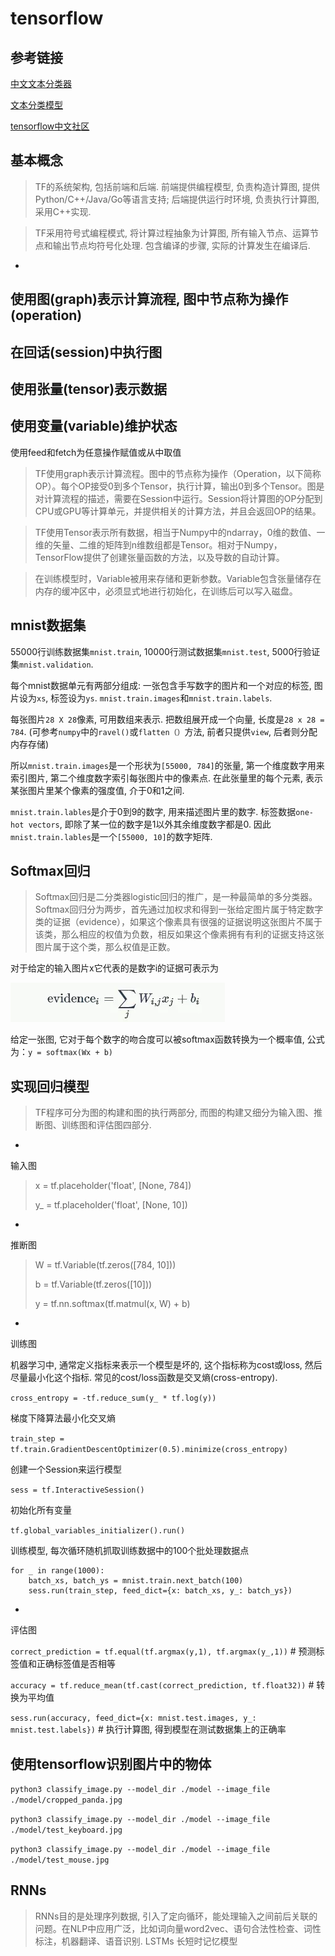 # tensorflow

## 参考链接

[中文文本分类器](https://github.com/fendouai/Chinese-Text-Classification)

[文本分类模型](https://zhuanlan.zhihu.com/p/30736422)

[tensorflow中文社区](http://www.tensorfly.cn/tfdoc/tutorials/overview.html)

## 基本概念

> TF的系统架构, 包括前端和后端. 前端提供编程模型, 负责构造计算图, 提供Python/C++/Java/Go等语言支持; 后端提供运行时环境, 负责执行计算图, 采用C++实现.

> TF采用符号式编程模式, 将计算过程抽象为计算图, 所有输入节点、运算节点和输出节点均符号化处理. 包含编译的步骤, 实际的计算发生在编译后.

- 
使用图(graph)表示计算流程, 图中节点称为操作(operation)
-  
在回话(session)中执行图
- 
使用张量(tensor)表示数据
- 
使用变量(variable)维护状态
- 
使用feed和fetch为任意操作赋值或从中取值

> TF使用graph表示计算流程。图中的节点称为操作（Operation，以下简称OP）。每个OP接受0到多个Tensor，执行计算，输出0到多个Tensor。图是对计算流程的描述，需要在Session中运行。Session将计算图的OP分配到CPU或GPU等计算单元，并提供相关的计算方法，并且会返回OP的结果。

> TF使用Tensor表示所有数据，相当于Numpy中的ndarray，0维的数值、一维的矢量、二维的矩阵到n维数组都是Tensor。相对于Numpy，TensorFlow提供了创建张量函数的方法，以及导数的自动计算。

> 在训练模型时，Variable被用来存储和更新参数。Variable包含张量储存在内存的缓冲区中，必须显式地进行初始化，在训练后可以写入磁盘。

## mnist数据集

55000行训练数据集`mnist.train`, 10000行测试数据集`mnist.test`, 5000行验证集`mnist.validation`.

每个mnist数据单元有两部分组成: 一张包含手写数字的图片和一个对应的标签, 图片设为`xs`, 标签设为`ys`. `mnist.train.images`和`mnist.train.labels`.

每张图片`28 X 28`像素, 可用数组来表示. 把数组展开成一个向量, 长度是`28 x 28 = 784`. (可参考`numpy`中的`ravel()`或`flatten（）`方法, 前者只提供`view`, 后者则分配内存存储)

所以`mnist.train.images`是一个形状为`[55000, 784]`的张量, 第一个维度数字用来索引图片, 第二个维度数字索引每张图片中的像素点. 在此张量里的每个元素, 表示某张图片里某个像素的强度值, 介于0和1之间.

`mnist.train.lables`是介于0到9的数字, 用来描述图片里的数字.  标签数据`one-hot vectors`, 即除了某一位的数字是1以外其余维度数字都是0. 因此`mnist.train.lables`是一个`[55000, 10]`的数字矩阵.

## Softmax回归

> Softmax回归是二分类器logistic回归的推广，是一种最简单的多分类器。Softmax回归分为两步，首先通过加权求和得到一张给定图片属于特定数字类的证据（evidence），如果这个像素具有很强的证据说明这张图片不属于该类，那么相应的权值为负数，相反如果这个像素拥有有利的证据支持这张图片属于这个类，那么权值是正数。

对于给定的输入图片x它代表的是数字i的证据可表示为

![公式1](640.webp)

给定一张图, 它对于每个数字的吻合度可以被softmax函数转换为一个概率值, 公式为：`y = softmax(Wx + b)`

## 实现回归模型

> TF程序可分为图的构建和图的执行两部分, 而图的构建又细分为输入图、推断图、训练图和评估图四部分.

- 
输入图

> x = tf.placeholder('float', [None, 784])
> 
> y_ = tf.placeholder('float', [None, 10])

- 
推断图

> W = tf.Variable(tf.zeros([784, 10]))
> 
> b = tf.Variable(tf.zeros([10]))
> 
> y = tf.nn.softmax(tf.matmul(x, W) + b)

- 
训练图


机器学习中, 通常定义指标来表示一个模型是坏的, 这个指标称为cost或loss, 然后尽量最小化这个指标. 常见的cost/loss函数是交叉熵(cross-entropy).

`cross_entropy = -tf.reduce_sum(y_ * tf.log(y))`

梯度下降算法最小化交叉熵

`train_step = tf.train.GradientDescentOptimizer(0.5).minimize(cross_entropy)`

创建一个Session来运行模型

`sess = tf.InteractiveSession()`

初始化所有变量

`tf.global_variables_initializer().run()`

训练模型, 每次循环随机抓取训练数据中的100个批处理数据点

```
for _ in range(1000):
	batch_xs, batch_ys = mnist.train.next_batch(100)
	sess.run(train_step, feed_dict={x: batch_xs, y_: batch_ys})
```
- 
评估图

`correct_prediction = tf.equal(tf.argmax(y,1), tf.argmax(y_,1))` # 预测标签值和正确标签值是否相等

`accuracy = tf.reduce_mean(tf.cast(correct_prediction, tf.float32))` # 转换为平均值

`sess.run(accuracy, feed_dict={x: mnist.test.images, y_: mnist.test.labels})` # 执行计算图, 得到模型在测试数据集上的正确率

## 使用tensorflow识别图片中的物体

`python3 classify_image.py --model_dir ./model --image_file ./model/cropped_panda.jpg`

`python3 classify_image.py --model_dir ./model --image_file ./model/test_keyboard.jpg`

`python3 classify_image.py --model_dir ./model --image_file ./model/test_mouse.jpg`

## RNNs

> RNNs目的是处理序列数据, 引入了定向循环，能处理输入之间前后关联的问题。在NLP中应用广泛，比如词向量word2vec、语句合法性检查、词性标注，机器翻译、语音识别. LSTMs 长短时记忆模型

